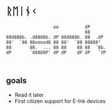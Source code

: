 # ᚱᛖᛁᚾᚲ

```
                  oo          dP       
                              88       
88d888b. .d8888b. dP 88d888b. 88  .dP  
88'  `88 88ooood8 88 88'  `88 88888"   
88       88.  ... 88 88    88 88  `8b. 
dP       `88888P' dP dP    dP dP   `YP 
                                       
                                       
```

## goals

- Read it later
- First citizen support for E-Ink devices

